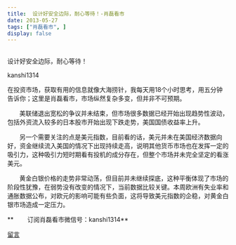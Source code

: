 ```yaml
---
title:  设计好安全边际，耐心等待！-肖磊看市
date: 2013-05-27
tags: ["肖磊看市", ]
display: false
---
```



## 



设计好安全边际，耐心等待！




kanshi1314




在投资市场，获取有用的信息就像大海捞针，我每天用18个小时思考，用五分钟告诉你；这里是肖磊看市，市场纵然复杂多变，但并非不可预期。


 &nbsp; &nbsp; &nbsp; &nbsp;美联储退出宽松的争议并未结束，但市场很多数据已经开始出现趋势性波动，包括外资流入较多的日本股市开始出现下跌走势，美国国债收益率上升。

 &nbsp; &nbsp; &nbsp; &nbsp;另一个需要关注的点是美元指数，目前看的话，美元并未在美国经济数据向好，资金继续流入美国的情况下出现持续走高，说明其他货币市场也在发挥一定的吸引力，这种吸引力短时期看有投机的成分存在，但整个市场并未完全坚定的看涨美元。

 &nbsp; &nbsp; &nbsp; &nbsp;黄金白银价格的走势非常动荡，但目前并未继续探底，这种平衡体现了市场的阶段性犹豫，在弱势没有改变的情况下，当前数据比较关键。本周欧洲有失业率和通胀数据公布，对欧元的影响可能有些负面，这将导致美元指数的企稳，对黄金白银市场造成一定压力。

 

 

 

** &nbsp; &nbsp; &nbsp; &nbsp;订阅肖磊看市微信号：kanshi1314**









[留言](javascript:;)